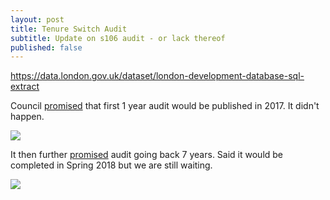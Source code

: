 ```yaml
---
layout: post
title: Tenure Switch Audit
subtitle: Update on s106 audit - or lack thereof
published: false
---
```


https://data.london.gov.uk/dataset/london-development-database-sql-extract

Council [promised](https://www.southwarknews.co.uk/news/gov-report-finds-council-failed-years-monitor-developers-broken-promises-provide-social-housing/) that first 1 year audit would be published in 2017. It didn't happen.

![](http://35percent.org/img/snauditpromise.png)

It then further [promised](https://www.southwarknews.co.uk/news/council-will-clamp-housing-providers-flunk-affordable-housing-promises/) audit going back 7 years. Said it would be completed in Spring 2018 but we are still waiting.

![](http://35percent.org/img/snaudit2.png)


